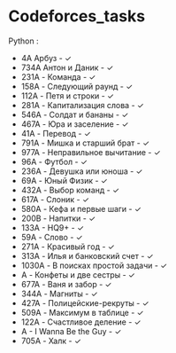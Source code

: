 # Codeforces_tasks
Python :
 - 4А Арбуз - ✓
 - 734A Антон и Даник - ✓
 - 231A - Команда - ✓
 - 158A - Следующий раунд - ✓ 
 - 112A - Петя и строки - ✓
 - 281A - Капитализация слова - ✓
 - 546A - Солдат и бананы - ✓
 - 467A - Юра и заселение - ✓
 - 41A - Перевод - ✓
 - 791A - Мишка и старший брат - ✓
 - 977A - Неправильное вычитание - ✓ 
 - 96A - Футбол - ✓
 - 236A - Девушка или юноша - ✓
 - 69A - Юный Физик - ✓
 - 432A - Выбор команд - ✓
 - 617A - Слоник - ✓
 - 580A - Кефа и первые шаги - ✓
 - 200B - Напитки - ✓
 - 133A - HQ9+ - ✓
 - 59A - Слово - ✓
 - 271A - Красивый год - ✓
 - 313A - Илья и банковский счет - ✓
 - 1030A - В поисках простой задачи - ✓
 - A - Конфеты и две сестры - ✓
 - 677A - Ваня и забор - ✓
 - 344A - Магниты - ✓
 - 427A - Полицейские-рекруты - ✓
 - 509A - Максимум в таблице - ✓
 - 122A - Счастливое деление - ✓
 - A - I Wanna Be the Guy - ✓
 - 705A -	Халк - ✓
